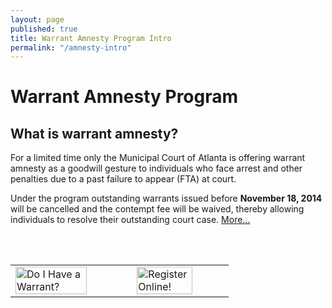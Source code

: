 ```yaml
---
layout: page
published: true
title: Warrant Amnesty Program Intro
permalink: "/amnesty-intro"
---
```


# Warrant Amnesty Program
## What is warrant amnesty?

For a limited time only the Municipal Court of Atlanta is offering warrant amnesty as a 
goodwill gesture to individuals who face arrest and other penalties due to a past failure to appear (FTA) at court.  

Under the program outstanding warrants issued before <b>November 18, 2014</b> will be cancelled and the contempt fee will be waived, thereby allowing individuals to resolve their outstanding court case. <a href="http://court.atlantaga.gov/warrant-amnesty-info/">More...</a>

<br/><br/>
<table>
<tr>
<td><a href="http://courtview.atlantaga.gov/warrants/" target="_blank"><img src="https://raw.githubusercontent.com/codeforamerica/court.atlantaga.gov/gh-pages/_posts/static/wr.png" alt="Do I Have a Warrant?" style="width: 80%; height: 80%"/></a> </td>
<td><a href="http://dit-webtest-01/drfcc/waf.aspx" target="_blank"><img src="https://raw.githubusercontent.com/codeforamerica/court.atlantaga.gov/gh-pages/_posts/static/ro.png" alt="Register Online!" style="width: 80%; height: 80%"/></a></td>
</tr>
</table>
 
 
